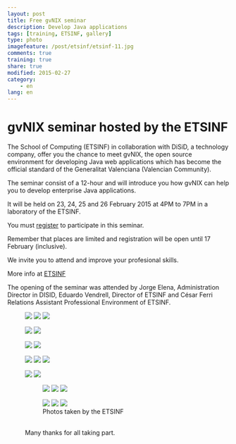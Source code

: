 ```yaml
---
layout: post
title: Free gvNIX seminar
description: Develop Java applications
tags: [training, ETSINF, gallery]
type: photo
imagefeature: /post/etsinf/etsinf-11.jpg
comments: true
training: true
share: true
modified: 2015-02-27
category:
    - en
lang: en
---
```


# gvNIX seminar hosted by the ETSINF

The School of Computing (ETSINF) in collaboration with
DiSiD, a technology company, offer you the chance to meet gvNIX,
the open source environment for developing Java web applications
which has become the official standard of the Generalitat Valenciana (Valencian Community).

The seminar consist of a 12-hour and will introduce you how gvNIX can help you to develop enterprise Java applications.

It will be held on 23, 24, 25 and 26 February 2015 at 4PM to 7PM in a laboratory of the ETSINF.

You must [register](https://docs.google.com/forms/d/1ScRvEgKB8bi2qyrLI571LX99jLRTJFuaTauN0X7_9mI/viewform) to participate in this seminar.

Remember that places are limited and registration will be open until 17 February (inclusive).

We invite you to attend and improve your profesional skills.

More info at [ETSINF](http://empretsinf.blogs.upv.es/2015/02/05/seminario-gratuito-gvnix-en-la-etsinf/)

The opening of the seminar was attended by Jorge Elena, Administration Director in DISID,
Eduardo Vendrell, Director of ETSINF and César Ferri Relations Assistant Professional Environment of ETSINF.

<figure class="third">
  <a href="{{ site.url }}/images/post/etsinf/etsinf-1.jpg"><img src="{{ site.url }}/images/post/etsinf/etsinf-1.jpg"></a>
  <a href="{{ site.url }}/images/post/etsinf/etsinf-2.jpg"><img src="{{ site.url }}/images/post/etsinf/etsinf-2.jpg"></a>
  <a href="{{ site.url }}/images/post/etsinf/etsinf-3.jpg"><img src="{{ site.url }}/images/post/etsinf/etsinf-3.jpg"></a>
</figure>
<figure class="half">
  <a href="{{ site.url }}/images/post/etsinf/etsinf-4.jpg"><img src="{{ site.url }}/images/post/etsinf/etsinf-4.jpg"></a>
  <a href="{{ site.url }}/images/post/etsinf/etsinf-5.jpg"><img src="{{ site.url }}/images/post/etsinf/etsinf-5.jpg"></a>
</figure>
<figure class="half">
    <a href="{{ site.url }}/images/post/etsinf/etsinf-7.jpg"><img src="{{ site.url }}/images/post/etsinf/etsinf-7.jpg"></a>
    <a href="{{ site.url }}/images/post/etsinf/etsinf-8.jpg"><img src="{{ site.url }}/images/post/etsinf/etsinf-8.jpg"></a>
</figure>
<figure class="third">
    <a href="{{ site.url }}/images/post/etsinf/etsinf-9.jpg"><img src="{{ site.url }}/images/post/etsinf/etsinf-9.jpg"></a>
    <a href="{{ site.url }}/images/post/etsinf/etsinf-10.jpg"><img src="{{ site.url }}/images/post/etsinf/etsinf-10.jpg"></a>
    <a href="{{ site.url }}/images/post/etsinf/etsinf-11.jpg"><img src="{{ site.url }}/images/post/etsinf/etsinf-11.jpg"></a>
</figure>
<figure class="half">
  <a href="{{ site.url }}/images/post/etsinf/etsinf-12.jpg"><img src="{{ site.url }}/images/post/etsinf/etsinf-12.jpg"></a>
  <a href="{{ site.url }}/images/post/etsinf/etsinf-13.jpg"><img src="{{ site.url }}/images/post/etsinf/etsinf-13.jpg"></a>
</figure>
<figure>
<figure class="third">
    <a href="{{ site.url }}/images/post/etsinf/etsinf-14.jpg"><img src="{{ site.url }}/images/post/etsinf/etsinf-14.jpg"></a>
    <a href="{{ site.url }}/images/post/etsinf/etsinf-15.jpg"><img src="{{ site.url }}/images/post/etsinf/etsinf-15.jpg"></a>
    <a href="{{ site.url }}/images/post/etsinf/etsinf-16.jpg"><img src="{{ site.url }}/images/post/etsinf/etsinf-16.jpg"></a>
</figure>
<figure class="third">
    <a href="{{ site.url }}/images/post/etsinf/etsinf-17.jpg"><img src="{{ site.url }}/images/post/etsinf/etsinf-17.jpg"></a>
    <a href="{{ site.url }}/images/post/etsinf/etsinf-18.jpg"><img src="{{ site.url }}/images/post/etsinf/etsinf-18.jpg"></a>
    <a href="{{ site.url }}/images/post/etsinf/etsinf-19.jpg"><img src="{{ site.url }}/images/post/etsinf/etsinf-19.jpg"></a>
  <figcaption>Photos taken by the ETSINF</figcaption>
</figure>
<br>
Many thanks for all taking part.